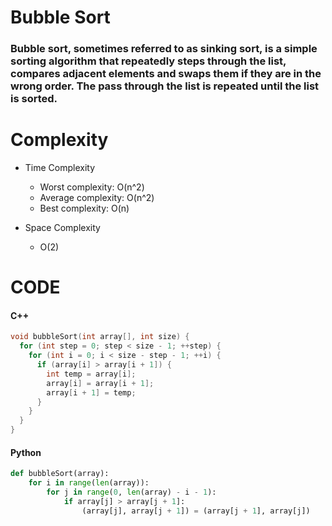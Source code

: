 Bubble Sort
===
### Bubble sort, sometimes referred to as sinking sort, is a simple sorting algorithm that repeatedly steps through the list, compares adjacent elements and swaps them if they are in the wrong order. The pass through the list is repeated until the list is sorted.

Complexity
===

  * Time Complexity

    * Worst complexity: O(n^2)
    * Average complexity: O(n^2)
    * Best complexity: O(n)
    
  * Space Complexity

    * O(2)
    

CODE
===

#### C++
``` c++
void bubbleSort(int array[], int size) {
  for (int step = 0; step < size - 1; ++step) {
    for (int i = 0; i < size - step - 1; ++i) {
      if (array[i] > array[i + 1]) {
        int temp = array[i];
        array[i] = array[i + 1];
        array[i + 1] = temp;
      }
    }
  }
}
```

#### Python
``` python
def bubbleSort(array):
    for i in range(len(array)):
        for j in range(0, len(array) - i - 1):
            if array[j] > array[j + 1]:
                (array[j], array[j + 1]) = (array[j + 1], array[j])
```
